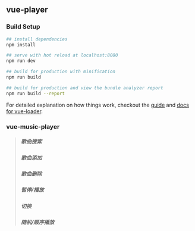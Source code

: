## vue-player
### Build Setup

``` bash
## install dependencies
npm install

## serve with hot reload at localhost:8080
npm run dev

## build for production with minification
npm run build

## build for production and view the bundle analyzer report
npm run build --report
```

For detailed explanation on how things work, checkout the [guide](http://vuejs-templates.github.io/webpack/) and [docs for vue-loader](http://vuejs.github.io/vue-loader).
### vue-music-player
> ##### 歌曲搜索
> ##### 歌曲添加
> ##### 歌曲删除
> ##### 暂停/播放
> ##### 切换
> ##### 随机/顺序播放
